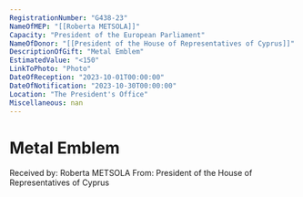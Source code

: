 ```yaml
---
RegistrationNumber: "G438-23"
NameOfMEP: "[[Roberta METSOLA]]"
Capacity: "President of the European Parliament"
NameOfDonor: "[[President of the House of Representatives of Cyprus]]"
DescriptionOfGift: "Metal Emblem"
EstimatedValue: "<150"
LinkToPhoto: "Photo"
DateOfReception: "2023-10-01T00:00:00"
DateOfNotification: "2023-10-30T00:00:00"
Location: "The President's Office"
Miscellaneous: nan
---
```


# Metal Emblem

Received by: Roberta METSOLA
From: President of the House of Representatives of Cyprus
